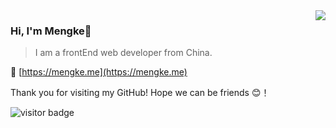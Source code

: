<img align="right" src="https://github-readme-stats.vercel.app/api?username=mk965&show_icons=true&icon_color=805AD5&text_color=718096&bg_color=ffffff&hide_title=true&count_private=true&include_all_commits=true" />

### Hi, I'm Mengke👋
>I am a frontEnd web developer from China.

🔗 [https://mengke.me](https://mengke.me)

Thank you for visiting my GitHub! Hope we can be friends 😊！

![visitor badge](https://visitor-badge.laobi.icu/badge?page_id=mk965.mk965)
